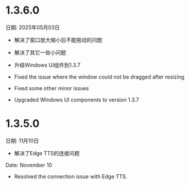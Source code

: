 # 1.3.6.0 
日期: 2025年05月03日
- 解决了窗口放大缩小后不能拖动的问题
- 解决了其它一些小问题
- 升级Windows UI组件到1.3.7


- Fixed the issue where the window could not be dragged after resizing
- Fixed some other minor issues
- Upgraded Windows UI components to version 1.3.7


# 1.3.5.0 
日期: 11月10日
- 解决了Edge TTS的连接问题

Date: November 10
- Resolved the connection issue with Edge TTS.
